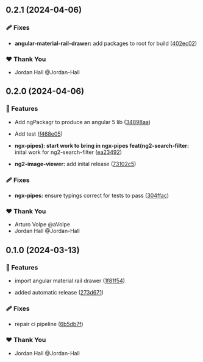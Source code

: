 ## 0.2.1 (2024-04-06)


### 🩹 Fixes

- **angular-material-rail-drawer:** add packages to root for build ([402ec02](https://github.com/danielglejzner/ngx-maintenance/commit/402ec02))


### ❤️  Thank You

- Jordan Hall @Jordan-Hall

## 0.2.0 (2024-04-06)


### 🚀 Features

- Add ngPackagr to produce an angular 5 lib ([34898aa](https://github.com/danielglejzner/ngx-maintenance/commit/34898aa))

- Add test ([f468e05](https://github.com/danielglejzner/ngx-maintenance/commit/f468e05))

- **ngx-pipes): start work to bring in ngx-pipes feat(ng2-search-filter:** inital work for ng2-search-filter ([ea23492](https://github.com/danielglejzner/ngx-maintenance/commit/ea23492))

- **ng2-image-viewer:** add inital release ([73102c5](https://github.com/danielglejzner/ngx-maintenance/commit/73102c5))


### 🩹 Fixes

- **ngx-pipes:** ensure typings correct for tests to pass ([304ffac](https://github.com/danielglejzner/ngx-maintenance/commit/304ffac))


### ❤️  Thank You

- Arturo Volpe @aVolpe
- Jordan Hall @Jordan-Hall

## 0.1.0 (2024-03-13)


### 🚀 Features

- import angular material rail drawer ([1f81f54](https://github.com/danielglejzner/ngx-maintenance/commit/1f81f54))

- added automatic release ([273d671](https://github.com/danielglejzner/ngx-maintenance/commit/273d671))


### 🩹 Fixes

- repair ci pipeline ([6b5db7f](https://github.com/danielglejzner/ngx-maintenance/commit/6b5db7f))


### ❤️  Thank You

- Jordan Hall @Jordan-Hall